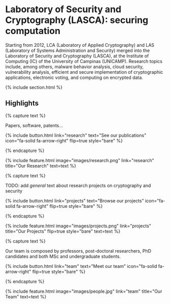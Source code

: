 ---
---

# Laboratory of Security and Cryptography (LASCA): securing computation

Starting from 2012, LCA (Laboratory of Applied Cryptography) and LAS (Laboratory of Systems Administration and Security) merged into the 
Laboratory of Security and Cryptography (LASCA), at the Institute of Computing (IC) of the University of Campinas (UNICAMP). 
Research topics include, among others, malware behavior analysis, cloud security, vulnerability analysis, 
efficient and secure implementation of cryptographic applications, electronic voting, and computing on encrypted data.



{% include section.html %}

## Highlights

{% capture text %}

Papers, software, patents...

{%
  include button.html
  link="research"
  text="See our publications"
  icon="fa-solid fa-arrow-right"
  flip=true
  style="bare"
%}

{% endcapture %}

{%
  include feature.html
  image="images/research.png"
  link="research"
  title="Our Research"
  text=text
%}

{% capture text %}

TODO: add *general* text about research projects on cryptography and security

{%
  include button.html
  link="projects"
  text="Browse our projects"
  icon="fa-solid fa-arrow-right"
  flip=true
  style="bare"
%}

{% endcapture %}

{%
  include feature.html
  image="images/projects.png"
  link="projects"
  title="Our Projects"
  flip=true
  style="bare"
  text=text
%}

{% capture text %}

Our team is composed by professors, post-doctoral researchers, PhD candidates and both MSc and undergraduate students.

{%
  include button.html
  link="team"
  text="Meet our team"
  icon="fa-solid fa-arrow-right"
  flip=true
  style="bare"
%}

{% endcapture %}

{%
  include feature.html
  image="images/people.jpg"
  link="team"
  title="Our Team"
  text=text
%}

